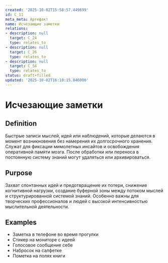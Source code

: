 ```yaml
---
created: '2025-10-02T15:58:57.449699'
id: C_11
meta_meta: Артефакт
name: Исчезающие заметки
relations:
- description: null
  target: C_24
  type: relates_to
- description: null
  target: C_26
  type: relates_to
- description: null
  target: C_54
  type: relates_to
status: draft+filled
updated: '2025-10-02T16:10:15.846000'
---
```


# Исчезающие заметки

## Definition
Быстрые записи мыслей, идей или наблюдений, которые делаются в момент возникновения без намерения их долгосрочного хранения. Служат для фиксации мимолетных инсайтов и освобождения оперативной памяти мозга. После обработки или переноса в постоянную систему знаний могут удаляться или архивироваться.

## Purpose
Захват спонтанных идей и предотвращение их потери, снижение когнитивной нагрузки, создание буферной зоны между потоком мыслей и структурированной системой знаний. Особенно важны для творческих профессионалов и людей с высокой интенсивностью мыслительной деятельности.

## Examples

- Заметка в телефоне во время прогулки
- Стикер на мониторе с идеей
- Голосовое сообщение себе
- Набросок на салфетке
- Пометка на полях книги